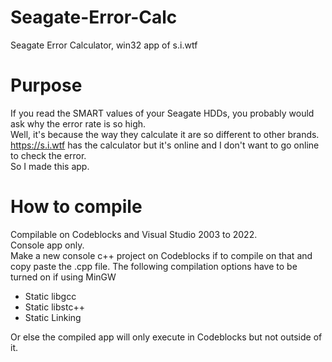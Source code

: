 # Seagate-Error-Calc
Seagate Error Calculator, win32 app of s.i.wtf

# Purpose
If you read the SMART values of your Seagate HDDs, you probably would ask why the error rate is so high.<br>
Well, it's because the way they calculate it are so different to other brands.<br>
https://s.i.wtf has the calculator but it's online and I don't want to go online to check the error.<br>
So I made this app.<br>

# How to compile
Compilable on Codeblocks and Visual Studio 2003 to 2022.<br>
Console app only.<br>
Make a new console c++ project on Codeblocks if to compile on that and copy paste the .cpp file.
The following compilation options have to be turned on if using MinGW<br>
- Static libgcc
- Static libstc++
- Static Linking<br>

Or else the compiled app will only execute in Codeblocks but not outside of it.
